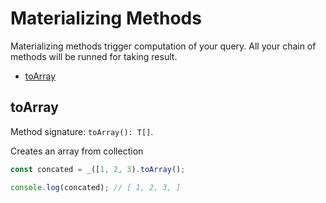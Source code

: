 # Materializing Methods

Materializing methods trigger computation of your query. All your chain of methods will be runned for taking result.

* [toArray](#toArray)

## toArray

Method signature: `toArray(): T[]`.

Creates an array from collection

```typescript
const concated = _([1, 2, 3).toArray();

console.log(concated); // [ 1, 2, 3, ]
```
